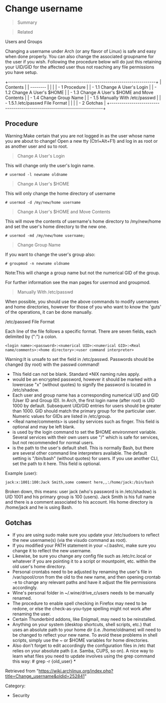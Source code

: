Change username
===============

> Summary

> Related

Users and Groups

Changing a username under Arch (or any flavor of Linux) is safe and easy
when done properly. You can also change the associated groupname for the
user if you wish. Following the procedure below will do just this
retaining your UID/GID for the affected user thus not roaching any file
permissions you have setup.

+--------------------------------------------------------------------------+
| Contents                                                                 |
| --------                                                                 |
|                                                                          |
| -   1 Procedure                                                          |
|     -   1.1 Change A User's Login                                        |
|     -   1.2 Change A User's $HOME                                        |
|     -   1.3 Change A User's $HOME and Move Contents                      |
|     -   1.4 Change Group Name                                            |
|     -   1.5 Manually With /etc/passwd                                    |
|         -   1.5.1 /etc/passwd File Format                                |
|                                                                          |
| -   2 Gotchas                                                            |
+--------------------------------------------------------------------------+

Procedure
---------

Warning:Make certain that you are not logged in as the user whose name
you are about to change! Open a new tty (Ctrl+Alt+F1) and log in as root
or as another user and su to root.

> Change A User's Login

This will change only the user's login name.

    # usermod -l newname oldname

> Change A User's $HOME

This will only change the home directory of username

    # usermod -d /my/new/home username

> Change A User's $HOME and Move Contents

This will move the contents of username's home directory to /my/new/home
and set the user's home directory to the new one.

    # usermod -md /my/new/home username;

> Change Group Name

If you want to change the user's group also:

    # groupmod -n newname oldname

Note:This will change a group name but not the numerical GID of the
group.

For further information see the man pages for usermod and groupmod.

> Manually With /etc/passwd

When possible, you should use the above commands to modify usernames and
home directories, however for those of you who want to know the 'guts'
of the operations, it can be done manually.

/etc/passwd File Format

Each line of the file follows a specific format. There are seven fields,
each delimited by (":") a colon.

    <login name>:<password>:<numerical UID>:<numerical GID>:<Real name/comments>:<home directory>:<user command interpreter>

Warning:It is unsafe to set the <password> field in /etc/passwd.
Passwords should be changed (by root) with the passwd command!

-   <login name> This field can not be blank. Standard *NIX naming rules
    apply.
-   <password> would be an encrypted password, however it should be
    marked with a lowercase "x" (without quotes) to signify the password
    is located in /etc/shadow.
-   Each user and group name has a corresponding numerical UID and GID
    (User ID and Group ID). In Arch, the first login name (after root)
    is UID 1000 by default. Subsequent UID/GID entries for users should
    be greater than 1000. GID should match the primary group for the
    particular user. Numeric values for GIDs are listed in /etc/group.
-   <Real name/comments> is used by services such as finger. This field
    is optional and may be left blank.
-   <home directory> is used by the login command to set the $HOME
    environment variable. Several services with their own users use "/"
    which is safe for services, but not recommended for normal users.
-   <user command interpreter> is the path to the user's default shell.
    This is normally Bash, but there are several other command line
    interpreters available. The default setting is "/bin/bash" (without
    quotes) for users. If you use another CLI, set the path to it here.
    This field is optional.

Example (user):

    jack:x:1001:100:Jack Smith,some comment here,,:/home/jack:/bin/bash

Broken down, this means: user jack (who's password is in /etc/shadow) is
UID 1001 and his primary group is 100 (users). Jack Smith is his full
name and there is a comment associated to his account. His home
directory is /home/jack and he is using Bash.

Gotchas
-------

-   If you are using sudo make sure you update your /etc/sudoers to
    reflect the new username(s) (via the visudo command as root).
-   If you modified your PATH statement in your ~/.bashrc, make sure you
    change it to reflect the new username.
-   Likewise, be sure you change any config file such as /etc/rc.local
    or whatever if you are pointing it to a script or mountpoint, etc.
    within the old user's home directory.
-   Personal crontabs need to be adjusted by renaming the user's file in
    /var/spool/cron from the old to the new name, and then opening
    crontab -e to change any relevant paths and have it adjust the file
    permissions accordingly.
-   Wine's personal folder in ~/.wine/drive_c/users needs to be manually
    renamed.
-   The procedure to enable spell checking in Firefox may need to be
    redone, or else the check-as-you-type spelling might not work after
    renaming the user.
-   Certain Thunderbird addons, like Enigmail, may need to be
    reinstalled.
-   Anything on your system (desktop shortcuts, shell scripts, etc.)
    that uses an absolute path to your home dir (i.e. /home/oldname)
    will need to be changed to reflect your new name. To avoid these
    problems in shell scripts, simply use the ~ or $HOME variables for
    home directories.
-   Also don't forget to edit accordingly the configuration files in
    /etc that relies on your absolute path (i.e. Samba, CUPS, so on). A
    nice way to learn what files you need to update involves using the
    grep command this way: # grep -r {old_user} *

Retrieved from
"https://wiki.archlinux.org/index.php?title=Change_username&oldid=252841"

Category:

-   Security
